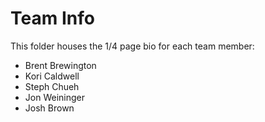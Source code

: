 # Team Info

This folder houses the 1/4 page bio for each team member:

* Brent Brewington
* Kori Caldwell
* Steph Chueh
* Jon Weininger
* Josh Brown
